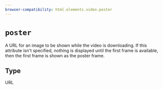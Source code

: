 ```yaml
---
browser-compatibility: html.elements.video.poster
---
```


# `poster`

A URL for an image to be shown while the video is downloading. If this attribute isn't specified, nothing is displayed until the first frame is available, then the first frame is shown as the poster frame.

## Type

URL
